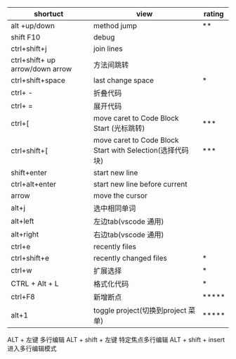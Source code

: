 
| shortuct                        | view                                                      | rating |
| ------------------------------- | --------------------------------------------------------- | ------ |
| alt +up/down                    | method jump                                               | **     |
| shift F10                       | debug                                                     |        |
| ctrl+shift+j                    | join lines                                                |        |
| ctrl+shift+ up arrow/down arrow | 方法间跳转                                                |        |
| ctrl+shift+space                | last change space                                         | *      |
| ctrl+ -                         | 折叠代码                                                  |        |
| ctrl+ =                         | 展开代码                                                  |        |
| ctrl+[                          | move caret to Code Block Start (光标跳转)                 | ***    |
| ctrl+shift+[                    | move caret to Code Block Start with Selection(选择代码块) | ***    |
| shift+enter                     | start new line                                            |        |
| ctrl+alt+enter                  | start new line before current                             |        |
| arrow                           | move the cursor                                           |        |
| alt+j                           | 选中相同单词                                              |        |
| alt+left                        | 左边tab(vscode 通用)                                      |        |
| alt+right                       | 右边tab(vscode 通用)                                      |        |
| ctrl+e                          | recently files                                            |
| ctrl+shift+e                    | recently changed files                                    | *      |
| ctrl+w                          | 扩展选择                                                  | *      |
| CTRL + Alt + L                  | 格式化代码                                                | *      |
| ctrl+F8                         | 新增断点                                                  | *****  |
| alt+1                           | toggle project(切换到project 菜单)                        | *****  |





ALT + 左键    多行编辑
 ALT + shift + 左键  特定焦点多行编辑
ALT + shift + insert 进入多行编辑模式